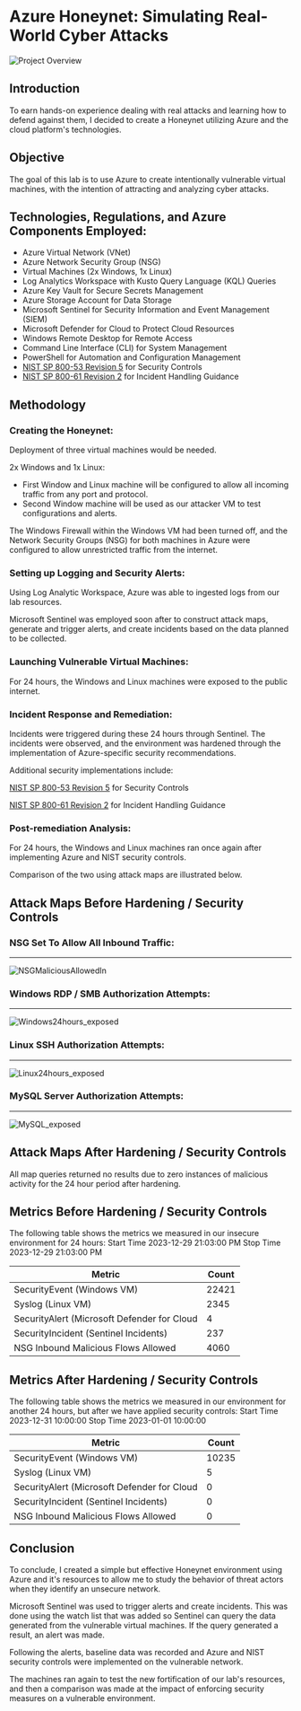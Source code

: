 # Azure Honeynet: Simulating Real-World Cyber Attacks

![Project Overview](https://github.com/AngelPerales10/Azure-Honeynet-SOC/assets/108242721/fb7b03bd-b241-4915-9921-46f499128554)

## Introduction

To earn hands-on experience dealing with real attacks and learning how to defend against them, I decided to create a Honeynet utilizing Azure and the cloud platform's technologies.
## Objective

The goal of this lab is to use Azure to create intentionally vulnerable virtual machines, with the intention of attracting and analyzing cyber attacks.
## Technologies, Regulations, and Azure Components Employed:

- Azure Virtual Network (VNet)
- Azure Network Security Group (NSG)
- Virtual Machines (2x Windows, 1x Linux)
- Log Analytics Workspace with Kusto Query Language (KQL) Queries
- Azure Key Vault for Secure Secrets Management
- Azure Storage Account for Data Storage
- Microsoft Sentinel for Security Information and Event Management (SIEM)
- Microsoft Defender for Cloud to Protect Cloud Resources
- Windows Remote Desktop for Remote Access
- Command Line Interface (CLI) for System Management
- PowerShell for Automation and Configuration Management
- [NIST SP 800-53 Revision 5](https://csrc.nist.gov/publications/detail/sp/800-53/rev-5/final) for Security Controls
- [NIST SP 800-61 Revision 2](https://www.nist.gov/privacy-framework/nist-sp-800-61) for Incident Handling Guidance

## Methodology

### **Creating the Honeynet:**
Deployment of three virtual machines would be needed.

2x Windows and 1x Linux:
- First Window and Linux machine will be configured to allow all incoming traffic from any port and protocol.
- Second Window machine will be used as our attacker VM to test configurations and alerts. 

The Windows Firewall within the Windows VM had been turned off, and the Network Security Groups (NSG) for both machines in Azure were configured to allow unrestricted traffic from the internet.

### **Setting up Logging and Security Alerts:**
Using Log Analytic Workspace, Azure was able to ingested logs from our lab resources. 

Microsoft Sentinel was employed soon after to construct attack maps, generate and trigger alerts, and create incidents based on the data planned to be collected. 

### **Launching Vulnerable Virtual Machines:**
For 24 hours, the Windows and Linux machines were exposed to the public internet.

### **Incident Response and Remediation:**
Incidents were triggered during these 24 hours through Sentinel. The incidents were observed, and the environment was hardened through the implementation of Azure-specific security recommendations.

Additional security implementations include:

[NIST SP 800-53 Revision 5](https://csrc.nist.gov/publications/detail/sp/800-53/rev-5/final) for Security Controls

[NIST SP 800-61 Revision 2](https://www.nist.gov/privacy-framework/nist-sp-800-61) for Incident Handling Guidance
### **Post-remediation Analysis:**
For 24 hours, the Windows and Linux machines ran once again after implementing Azure and NIST security controls.

Comparison of the two using attack maps are illustrated below.
## Attack Maps Before Hardening / Security Controls

### NSG Set To Allow All Inbound Traffic:
---
![NSGMaliciousAllowedIn](https://github.com/AngelPerales10/Azure-Honeynet-SOC/assets/108242721/0aa88867-009f-4232-aa46-e39c81bf5b1d)

### Windows RDP / SMB Authorization Attempts:
---
![Windows24hours_exposed](https://github.com/AngelPerales10/Azure-Honeynet-SOC/assets/108242721/6586dc85-4866-497b-8ac2-4471fdfa0def)

### Linux SSH Authorization Attempts:
---
![Linux24hours_exposed](https://github.com/AngelPerales10/Azure-Honeynet-SOC/assets/108242721/5ad9da25-e2eb-40c6-ab21-f6bba170945f)

### MySQL Server Authorization Attempts:
---
![MySQL_exposed](https://github.com/AngelPerales10/Azure-Honeynet-SOC/assets/108242721/8ee029e2-0d59-44a0-8bcd-7fd5bf1721d7)

## Attack Maps After Hardening / Security Controls

All map queries returned no results due to zero instances of malicious activity for the 24 hour period after hardening.

## Metrics Before Hardening / Security Controls

The following table shows the metrics we measured in our insecure environment for 24 hours: Start Time 2023-12-29 21:03:00 PM Stop Time 2023-12-29 21:03:00 PM

|Metric|Count|
|---|---|
|SecurityEvent (Windows VM)|22421|
|Syslog (Linux VM)|2345|
|SecurityAlert (Microsoft Defender for Cloud|4|
|SecurityIncident (Sentinel Incidents)|237|
|NSG Inbound Malicious Flows Allowed|4060|

## Metrics After Hardening / Security Controls

The following table shows the metrics we measured in our environment for another 24 hours, but after we have applied security controls: Start Time 2023-12-31 10:00:00 Stop Time 2023-01-01 10:00:00

| Metric                                      | Count |
| ------------------------------------------- | ----- |
| SecurityEvent (Windows VM)                  | 10235 |
| Syslog (Linux VM)                           | 5     |
| SecurityAlert (Microsoft Defender for Cloud | 0     |
| SecurityIncident (Sentinel Incidents)       | 0     |
| NSG Inbound Malicious Flows Allowed         | 0     | 

## Conclusion

To conclude, I created a simple but effective Honeynet environment using Azure and it's resources to allow me to study the behavior of threat actors when they identify an unsecure network.

Microsoft Sentinel was used to trigger alerts and create incidents. This was done using the watch list that was added so Sentinel can query the data generated from the vulnerable virtual machines.  If the query generated a result, an alert was made.

Following the alerts, baseline data was recorded and Azure and NIST security controls were implemented on the vulnerable network. 

The machines ran again to test the new fortification of our lab's resources, and then a comparison was made at the impact of enforcing security measures on a vulnerable environment.
